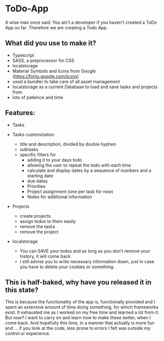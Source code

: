 # ToDo-App
A wise man once said:
You ain't a developer if you haven't created a ToDo App so far.
Therefore we are creating a Todo App.

## What did you use to make it?
+ Typescript
+ SASS, a preprocessor for CSS
+ localstorage
+ Material Symbols and Icons from Google (https://fonts.google.com/icons)
+ used a bundler to take care of all asset management
+ localstorage as a current Database to load and save tasks and projects from
+ lots of patience and time


## Features:
+ Tasks
+ Tasks customization
    + title and description, divided by double hyphen
    + subtasks
    + specific filters for 
        + adding it to your days todo
        + allowing the user to repeat the todo with each time
        + calculate and display dates by a sequence of numbers and a starting date
        + due dates
        + Priorities
        + Project assignment (one per task for now)
        + Notes for additional information
+ Projects
    + create projects
    + assign todos to them easily
    + remove the tasks
    + remove the project

+ localstorage
    + You can SAVE your todos and as long as you don't remove your history, it will come back
    + I still advise you to write necessary information down, just in case you have to delete your cookies or something.

## This is half-baked, why have you released it in this state?

This is because the functionality of the app is, functionally provided and I spent an extensive amount of time doing something, for which frameworks exist.
It exhausted me as I worked on my free time and learned a lot from it.
But now? I want to carry on and learn how to make these better, when I come back.
And hopefully this time, in a manner that actually is more fun and ... if you look at the code,
less prone to errors I felt was outside my control or experience.
